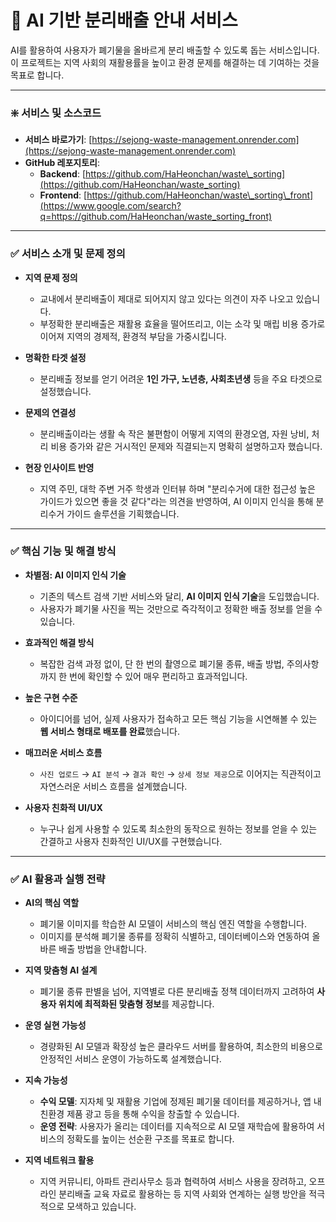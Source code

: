 # 🌿 AI 기반 분리배출 안내 서비스

AI를 활용하여 사용자가 폐기물을 올바르게 분리 배출할 수 있도록 돕는 서비스입니다. 이 프로젝트는 지역 사회의 재활용률을 높이고 환경 문제를 해결하는 데 기여하는 것을 목표로 합니다.

---

### ❇️ 서비스 및 소스코드

- **서비스 바로가기**: [https://sejong-waste-management.onrender.com](https://sejong-waste-management.onrender.com)
- **GitHub 레포지토리**:
  - **Backend**: [https://github.com/HaHeonchan/waste\_sorting](https://github.com/HaHeonchan/waste_sorting)
  - **Frontend**: [https://github.com/HaHeonchan/waste\_sorting\_front](https://www.google.com/search?q=https://github.com/HaHeonchan/waste_sorting_front)

---

### ✅ 서비스 소개 및 문제 정의

- **지역 문제 정의**

  - 교내에서 분리배출이 제대로 되어지지 않고 있다는 의견이 자주 나오고 있습니다.
  - 부정확한 분리배출은 재활용 효율을 떨어뜨리고, 이는 소각 및 매립 비용 증가로 이어져 지역의 경제적, 환경적 부담을 가중시킵니다.
- **명확한 타겟 설정**

  - 분리배출 정보를 얻기 어려운 **1인 가구, 노년층, 사회초년생** 등을 주요 타겟으로 설정했습니다.
- **문제의 연결성**

  - 분리배출이라는 생활 속 작은 불편함이 어떻게 지역의 환경오염, 자원 낭비, 처리 비용 증가와 같은 거시적인 문제와 직결되는지 명확히 설명하고자 했습니다.
- **현장 인사이트 반영**

  - 지역 주민, 대학 주변 거주 학생과 인터뷰 하며 "분리수거에 대한 접근성 높은 가이드가 있으면 좋을 것 같다"라는 의견을 반영하여, AI 이미지 인식을 통해 분리수거 가이드 솔루션을 기획했습니다.

---

### ✅ 핵심 기능 및 해결 방식

- **차별점: AI 이미지 인식 기술**

  - 기존의 텍스트 검색 기반 서비스와 달리, **AI 이미지 인식 기술**을 도입했습니다.
  - 사용자가 폐기물 사진을 찍는 것만으로 즉각적이고 정확한 배출 정보를 얻을 수 있습니다.
- **효과적인 해결 방식**

  - 복잡한 검색 과정 없이, 단 한 번의 촬영으로 폐기물 종류, 배출 방법, 주의사항까지 한 번에 확인할 수 있어 매우 편리하고 효과적입니다.
- **높은 구현 수준**

  - 아이디어를 넘어, 실제 사용자가 접속하고 모든 핵심 기능을 시연해볼 수 있는 **웹 서비스 형태로 배포를 완료**했습니다.
- **매끄러운 서비스 흐름**

  - `사진 업로드` → `AI 분석` → `결과 확인` → `상세 정보 제공`으로 이어지는 직관적이고 자연스러운 서비스 흐름을 설계했습니다.
- **사용자 친화적 UI/UX**

  - 누구나 쉽게 사용할 수 있도록 최소한의 동작으로 원하는 정보를 얻을 수 있는 간결하고 사용자 친화적인 UI/UX를 구현했습니다.

---

### ✅ AI 활용과 실행 전략

- **AI의 핵심 역할**

  - 폐기물 이미지를 학습한 AI 모델이 서비스의 핵심 엔진 역할을 수행합니다.
  - 이미지를 분석해 폐기물 종류를 정확히 식별하고, 데이터베이스와 연동하여 올바른 배출 방법을 안내합니다.
- **지역 맞춤형 AI 설계**

  - 폐기물 종류 판별을 넘어, 지역별로 다른 분리배출 정책 데이터까지 고려하여 **사용자 위치에 최적화된 맞춤형 정보**를 제공합니다.
- **운영 실현 가능성**

  - 경량화된 AI 모델과 확장성 높은 클라우드 서버를 활용하여, 최소한의 비용으로 안정적인 서비스 운영이 가능하도록 설계했습니다.
- **지속 가능성**

  - **수익 모델**: 지자체 및 재활용 기업에 정제된 폐기물 데이터를 제공하거나, 앱 내 친환경 제품 광고 등을 통해 수익을 창출할 수 있습니다.
  - **운영 전략**: 사용자가 올리는 데이터를 지속적으로 AI 모델 재학습에 활용하여 서비스의 정확도를 높이는 선순환 구조를 목표로 합니다.
- **지역 네트워크 활용**

  - 지역 커뮤니티, 아파트 관리사무소 등과 협력하여 서비스 사용을 장려하고, 오프라인 분리배출 교육 자료로 활용하는 등 지역 사회와 연계하는 실행 방안을 적극적으로 모색하고 있습니다.
